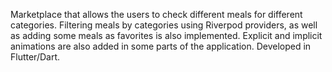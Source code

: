 Marketplace that allows the users to check different meals for different categories.
Filtering meals by categories using Riverpod providers, as well as adding some meals as favorites is also implemented.
Explicit and implicit animations are also added in some parts of the application.
Developed in Flutter/Dart.
